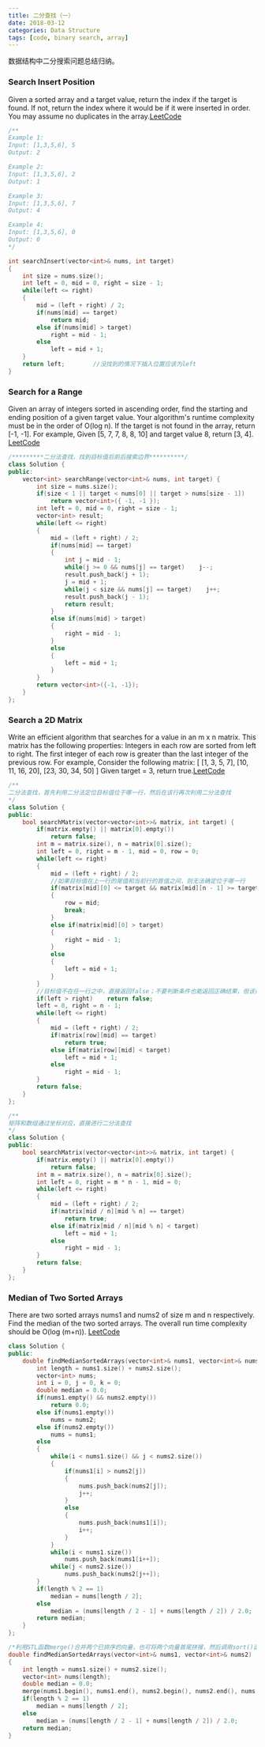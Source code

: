 ```yaml
---
title: 二分查找（一）
date: 2018-03-12
categories: Data Structure
tags: [code, binary search, array]
---
```


数据结构中二分搜索问题总结归纳。
<!--more-->

### Search Insert Position
Given a sorted array and a target value, return the index if the target is found. If not, return the index where it would be if it were inserted in order. You may assume no duplicates in the array.[LeetCode](https://leetcode.com/problems/search-insert-position/description/)
```cpp
/**
Example 1:
Input: [1,3,5,6], 5
Output: 2

Example 2:
Input: [1,3,5,6], 2
Output: 1

Example 3:
Input: [1,3,5,6], 7
Output: 4

Example 4:
Input: [1,3,5,6], 0
Output: 0
*/

int searchInsert(vector<int>& nums, int target) 
{
    int size = nums.size();
    int left = 0, mid = 0, right = size - 1;
    while(left <= right)
    {
        mid = (left + right) / 2;
        if(nums[mid] == target)
            return mid;
        else if(nums[mid] > target)
            right = mid - 1;
        else
            left = mid + 1;
    }
    return left;        //没找到的情况下插入位置应该为left
}
```

### Search for a Range
Given an array of integers sorted in ascending order, find the starting and ending position of a given target value.
Your algorithm's runtime complexity must be in the order of O(log n).
If the target is not found in the array, return [-1, -1].
For example, Given [5, 7, 7, 8, 8, 10] and target value 8, return [3, 4]. [LeetCode](https://leetcode.com/problems/search-for-a-range/description/)
```cpp
/*********二分法查找，找到目标值后前后搜索边界**********/
class Solution {
public:
    vector<int> searchRange(vector<int>& nums, int target) {
        int size = nums.size();
        if(size < 1 || target < nums[0] || target > nums[size - 1])
            return vector<int>({ -1, -1 });
        int left = 0, mid = 0, right = size - 1;
        vector<int> result;
        while(left <= right)
        {
            mid = (left + right) / 2;
            if(nums[mid] == target)
            {
                int j = mid - 1;
                while(j >= 0 && nums[j] == target)    j--;
                result.push_back(j + 1);
                j = mid + 1;
                while(j < size && nums[j] == target)    j++;
                result.push_back(j - 1);
                return result;
            }
            else if(nums[mid] > target)
            {
                right = mid - 1;
            }
            else 
            {
                left = mid + 1;
            }
        }
        return vector<int>({-1, -1});
    }
};
```

### Search a 2D Matrix
Write an efficient algorithm that searches for a value in an m x n matrix. This matrix has the following properties:
Integers in each row are sorted from left to right.
The first integer of each row is greater than the last integer of the previous row.
For example, Consider the following matrix:
[
  [1,   3,  5,  7],
  [10, 11, 16, 20],
  [23, 30, 34, 50]
]
Given target = 3, return true.[LeetCode](https://leetcode.com/problems/search-a-2d-matrix/description/)
```cpp
/**
二分法查找，首先利用二分法定位目标值位于哪一行，然后在该行再次利用二分法查找
*/
class Solution {
public:
    bool searchMatrix(vector<vector<int>>& matrix, int target) {
        if(matrix.empty() || matrix[0].empty())
            return false;
        int m = matrix.size(), n = matrix[0].size();
        int left = 0, right = m - 1, mid = 0, row = 0;
        while(left <= right)
        {
            mid = (left + right) / 2;
            //如果目标值在上一行的尾值和当前行的首值之间，则无法确定位于哪一行
            if(matrix[mid][0] <= target && matrix[mid][n - 1] >= target)
            {
                row = mid;
                break;
            }
            else if(matrix[mid][0] > target)
            {
                right = mid - 1;
            }
            else
            {
                left = mid + 1;
            }    
        }
        //目标值不在任一行之中，直接返回false；不要判断条件也能返回正确结果，但该条件更符合逻辑
        if(left > right)    return false;   
        left = 0, right = n - 1;
        while(left <= right)
        {
            mid = (left + right) / 2;
            if(matrix[row][mid] == target)
                return true;
            else if(matrix[row][mid] < target)
                left = mid + 1;
            else
                right = mid - 1;
        }
        return false;
    }
};

/**
矩阵和数组通过坐标对应，直接进行二分法查找
*/
class Solution {
public:
    bool searchMatrix(vector<vector<int>>& matrix, int target) {
        if(matrix.empty() || matrix[0].empty())
            return false;
        int m = matrix.size(), n = matrix[0].size();
        int left = 0, right = m * n - 1, mid = 0;
        while(left <= right)
        {
            mid = (left + right) / 2;
            if(matrix[mid / n][mid % n] == target)
                return true;
            else if(matrix[mid / n][mid % n] < target)
                left = mid + 1;
            else
                right = mid - 1;
        }
        return false;
    }
};
```

### Median of Two Sorted Arrays
There are two sorted arrays nums1 and nums2 of size m and n respectively. Find the median of the two sorted arrays. The overall run time complexity should be O(log (m+n)). [LeetCode](https://leetcode.com/problems/median-of-two-sorted-arrays/description/)
```cpp
class Solution {
public:
    double findMedianSortedArrays(vector<int>& nums1, vector<int>& nums2) {
        int length = nums1.size() + nums2.size();
        vector<int> nums;
        int i = 0, j = 0, k = 0;
        double median = 0.0;
        if(nums1.empty() && nums2.empty())
            return 0.0;
        else if(nums1.empty())
            nums = nums2;
        else if(nums2.empty())
            nums = nums1;
        else
        {
            while(i < nums1.size() && j < nums2.size())
            {
                if(nums1[i] > nums2[j])
                {
                    nums.push_back(nums2[j]);
                    j++;
                }
                else
                {
                    nums.push_back(nums1[i]);
                    i++;
                }
            }
            while(i < nums1.size())
                nums.push_back(nums1[i++]);
            while(j < nums2.size())
                nums.push_back(nums2[j++]);
        }
        if(length % 2 == 1)
            median = nums[length / 2];
        else
            median = (nums[length / 2 - 1] + nums[length / 2]) / 2.0;
        return median;
    }
};

/*利用STL函数merge()合并两个已排序的向量，也可将两个向量首尾拼接，然后调用sort()函数*/
double findMedianSortedArrays(vector<int>& nums1, vector<int>& nums2) 
{
    int length = nums1.size() + nums2.size();
    vector<int> nums(length);
    double median = 0.0;       
    merge(nums1.begin(), nums1.end(), nums2.begin(), nums2.end(), nums.begin());
    if(length % 2 == 1)
        median = nums[length / 2];
    else
        median = (nums[length / 2 - 1] + nums[length / 2]) / 2.0;
    return median;
}
```

